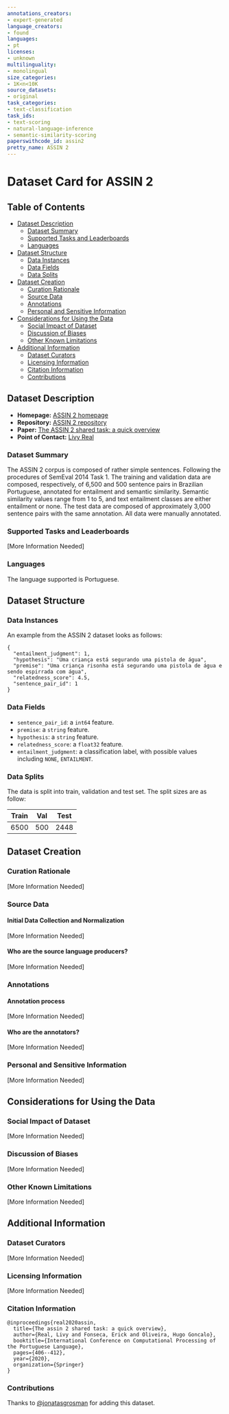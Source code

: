 ```yaml
---
annotations_creators:
- expert-generated
language_creators:
- found
languages:
- pt
licenses:
- unknown
multilinguality:
- monolingual
size_categories:
- 1K<n<10K
source_datasets:
- original
task_categories:
- text-classification
task_ids:
- text-scoring
- natural-language-inference
- semantic-similarity-scoring
paperswithcode_id: assin2
pretty_name: ASSIN 2
---
```


# Dataset Card for ASSIN 2

## Table of Contents
- [Dataset Description](#dataset-description)
  - [Dataset Summary](#dataset-summary)
  - [Supported Tasks and Leaderboards](#supported-tasks-and-leaderboards)
  - [Languages](#languages)
- [Dataset Structure](#dataset-structure)
  - [Data Instances](#data-instances)
  - [Data Fields](#data-fields)
  - [Data Splits](#data-splits)
- [Dataset Creation](#dataset-creation)
  - [Curation Rationale](#curation-rationale)
  - [Source Data](#source-data)
  - [Annotations](#annotations)
  - [Personal and Sensitive Information](#personal-and-sensitive-information)
- [Considerations for Using the Data](#considerations-for-using-the-data)
  - [Social Impact of Dataset](#social-impact-of-dataset)
  - [Discussion of Biases](#discussion-of-biases)
  - [Other Known Limitations](#other-known-limitations)
- [Additional Information](#additional-information)
  - [Dataset Curators](#dataset-curators)
  - [Licensing Information](#licensing-information)
  - [Citation Information](#citation-information)
  - [Contributions](#contributions)

## Dataset Description

- **Homepage:** [ASSIN 2 homepage](https://sites.google.com/view/assin2)
- **Repository:** [ASSIN 2 repository](https://sites.google.com/view/assin2)
- **Paper:** [The ASSIN 2 shared task: a quick overview](https://drive.google.com/file/d/1ft1VU6xiVm-N58dfAp6FHWjQ4IvcXgqp/view)
- **Point of Contact:** [Livy Real](mailto:livyreal@gmail.com)

### Dataset Summary

The ASSIN 2 corpus is composed of rather simple sentences. Following the procedures of SemEval 2014 Task 1.
The training and validation data are composed, respectively, of 6,500 and 500 sentence pairs in Brazilian Portuguese, 
annotated for entailment and semantic similarity. Semantic similarity values range from 1 to 5, and text entailment 
classes are either entailment or none. The test data are composed of approximately 3,000 sentence pairs with the same 
annotation. All data were manually annotated.

### Supported Tasks and Leaderboards

[More Information Needed]

### Languages

The language supported is Portuguese.

## Dataset Structure

### Data Instances

An example from the ASSIN 2 dataset looks as follows:

```
{
  "entailment_judgment": 1,
  "hypothesis": "Uma criança está segurando uma pistola de água",
  "premise": "Uma criança risonha está segurando uma pistola de água e sendo espirrada com água",
  "relatedness_score": 4.5,
  "sentence_pair_id": 1
}
```

### Data Fields

- `sentence_pair_id`: a `int64` feature.
- `premise`: a `string` feature.
- `hypothesis`: a `string` feature.
- `relatedness_score`: a `float32` feature.
- `entailment_judgment`: a classification label, with possible values including `NONE`, `ENTAILMENT`.

### Data Splits

The data is split into train, validation and test set. The split sizes are as follow:

| Train  | Val   | Test |
| ------ | ----- | ---- |
| 6500   | 500   | 2448 |

## Dataset Creation

### Curation Rationale

[More Information Needed]

### Source Data

#### Initial Data Collection and Normalization

[More Information Needed]

#### Who are the source language producers?

[More Information Needed]

### Annotations

#### Annotation process

[More Information Needed]

#### Who are the annotators?

[More Information Needed]

### Personal and Sensitive Information

[More Information Needed]

## Considerations for Using the Data

### Social Impact of Dataset

[More Information Needed]

### Discussion of Biases

[More Information Needed]

### Other Known Limitations

[More Information Needed]

## Additional Information

### Dataset Curators

[More Information Needed]

### Licensing Information

[More Information Needed]

### Citation Information

```
@inproceedings{real2020assin,
  title={The assin 2 shared task: a quick overview},
  author={Real, Livy and Fonseca, Erick and Oliveira, Hugo Goncalo},
  booktitle={International Conference on Computational Processing of the Portuguese Language},
  pages={406--412},
  year={2020},
  organization={Springer}
}
```

### Contributions

Thanks to [@jonatasgrosman](https://github.com/jonatasgrosman) for adding this dataset.
